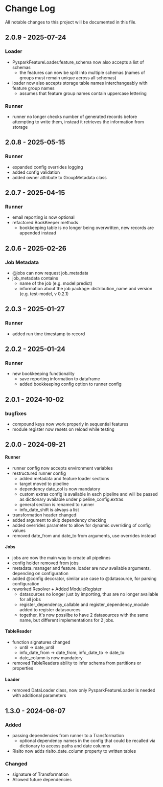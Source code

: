 # Change Log
All notable changes to this project will be documented in this file.

## 2.0.9 - 2025-07-24
  ### Loader
  - PysparkFeatureLoader.feature_schema now also accepts a list of schemas
    - the features can now be split into multiple schemas (names of groups must remain unique across all schemas)
  - loader now also accepts storage table names interchangeably with feature group names
    - assumes that feature group names contain uppercase lettering
  ### Runner
  - runner no longer checks number of generated records before attempting to write them, instead it retrieves the information from storage

## 2.0.8 - 2025-05-15
  ### Runner
  - expanded config overrides logging
  - added config validation
  - added owner attribute to GroupMetadata class

## 2.0.7 - 2025-04-15
  ### Runner
  - email reporting is now optional
  - refactored BookKeeper methods
    - bookkeeping table is no longer being overwritten, new records are appended instead

## 2.0.6 - 2025-02-26
  ### Job Metadata
  - @jobs can now request job_metadata
  - job_metadata contains
    - name of the job (e.g. model predict)
    - information about the job package: distribution_name and version (e.g. test-model, v 0.2.1)

## 2.0.3 - 2025-01-27
  ### Runner
  - added run time timestamp to record

## 2.0.2 - 2025-01-24
  ### Runner
  - new bookkeeping functionality
    - save reporting information to dataframe
    - added bookkeeping config option to runner config

## 2.0.1 - 2024-10-02
  ### bugfixes
   - compound keys now work properly in sequential features
   - module register now resets on reload while testing


## 2.0.0 - 2024-09-21
   #### Runner
   - runner config now accepts environment variables
   - restructured runner config
     - added metadata and feature loader sections
     - target moved to pipeline
     - dependency date_col is now mandatory
     - custom extras config is available in each pipeline and will be passed as dictionary available under pipeline_config.extras
     - general section is renamed to runner
     - info_date_shift is always a list
   - transformation header changed
   - added argument to skip dependency checking
   - added overrides parameter to allow for dynamic overriding of config values
   - removed date_from and date_to from arguments, use overrides instead
   #### Jobs
   - jobs are now the main way to create all pipelines
   - config holder removed from jobs
   - metadata_manager and feature_loader are now available arguments, depending on configuration
   - added @config decorator, similar use case to @datasource, for parsing configuration
   - reworked Resolver + Added ModuleRegister
     - datasources no longer just by importing, thus are no longer available for all jobs
     - register_dependency_callable and register_dependency_module added to register datasources
     - together, it's now possilbe to have 2 datasources with the same name, but different implementations for 2 jobs.
   #### TableReader
   - function signatures changed
     - until -> date_until
     - info_date_from -> date_from, info_date_to -> date_to
     - date_column is now mandatory
   - removed TableReaders ability to infer schema from partitions or properties
   #### Loader
   - removed DataLoader class, now only PysparkFeatureLoader is needed with additional parameters

## 1.3.0 - 2024-06-07


### Added
 - passing dependencies from runner to a Transformation
   - optional dependency names in the config that could be recalled via dictionary to access paths and date columns
 - Rialto now adds rialto_date_column property to written tables

### Changed
- signature of Transformation
- Allowed future dependencies

[//]: # (### Fixed)
